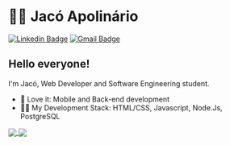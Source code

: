 # 👨‍💻 Jacó Apolinário

[![Linkedin Badge](https://img.shields.io/badge/-LinkedIn-blue?style=flat-square&logo=Linkedin&logoColor=white&link=https://www.linkedin.com/in/jacoapolinario/)](https://www.linkedin.com/in/jacoapolinario/)
[![Gmail Badge](https://img.shields.io/badge/-Gmail-c14438?style=flat-square&logo=Gmail&logoColor=white&link=mailto:jacoapollinario@gmail.com)](mailto:jacoapollinario@gmail.com)

## Hello everyone!

I'm Jacó, Web Developer and Software Engineering student.

- 💙 Love it: Mobile and Back-end development
- 👨‍💻 My Development Stack: HTML/CSS, Javascript, Node.Js, PostgreSQL

<a href="https://github.com/anuraghazra/github-readme-stats">
  <img align="center" src="https://github-readme-stats.vercel.app/api?username=jacoappolinario&show_icons=true&count_private=true&theme=algolia&hide=issues" />
</a>
<a href="https://github.com/anuraghazra/github-readme-stats">
  <img align="center" src="https://github-readme-stats.vercel.app/api/top-langs/?username=jacoappolinario&layout=compact&theme=algolia" />
</a>


